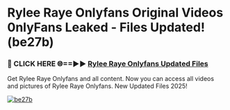 # Rylee Raye Onlyfans Original Videos 0nlyFans Leaked - Files Updated! (be27b)

<h3>🔴 CLICK HERE 🌐==►► <a href="https://tinyurl.com/x26r9saj" rel="nofollow">Rylee Raye Onlyfans Updated Files</a></h3>

Get Rylee Raye Onlyfans and all content. Now you can access all videos and pictures of Rylee Raye Onlyfans. New Updated Files 2025!

[![be27b](https://i.imgur.com/LkgZPqh.gif)](https://tinyurl.com/x26r9saj)
